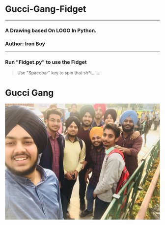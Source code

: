 # Gucci-Gang-Fidget
---
### A Drawing based On LOGO In Python. 


### **Author**: Iron Boy
---

### Run "Fidget.py" to use the Fidget
> Use "Spacebar" key to spin that sh*t.......

# Gucci Gang


![Omni Bois](https://github.com/Omni-Being/Gucci-Gang-Fidget/blob/main/Main/Gucci%20Gang.png?raw=true)

